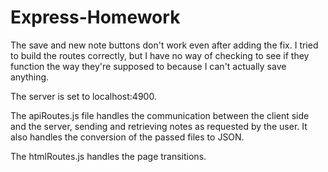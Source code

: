 # Express-Homework
The save and new note buttons don't work even after adding the fix.  I tried to build the routes correctly, but I have no way of checking to see if they function the way they're supposed to because I can't actually save anything.

The server is set to localhost:4900.

The apiRoutes.js file handles the communication between the client side and the server, sending and retrieving notes as requested by the user. It also handles the conversion of the passed files to JSON.

The htmlRoutes.js handles the page transitions.